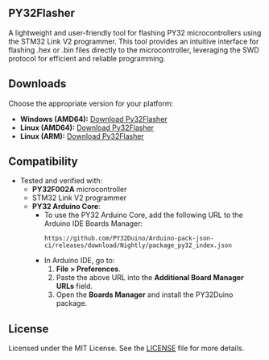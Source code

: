 ## PY32Flasher
A lightweight and user-friendly tool for flashing PY32 microcontrollers using the STM32 Link V2 programmer. This tool provides an intuitive interface for flashing .hex or .bin files directly to the microcontroller, leveraging the SWD protocol for efficient and reliable programming.

## Downloads
Choose the appropriate version for your platform:
  - **Windows (AMD64):** [Download Py32Flasher](https://github.com/regimantas/PY32Flasher/releases/download/v1.0.0/Py32Flasher-windows.exe)
  - **Linux (AMD64):** [Download Py32Flasher](https://github.com/regimantas/PY32Flasher/releases/download/v1.0.0/Py32Flasher-linux-amd64)
  - **Linux (ARM):** [Download Py32Flasher](https://github.com/regimantas/PY32Flasher/releases/download/v1.0.0/Py32Flasher-linux-arm)

## Compatibility
- Tested and verified with:
  - **PY32F002A** microcontroller
  - STM32 Link V2 programmer
  - **PY32 Arduino Core**:
    - To use the PY32 Arduino Core, add the following URL to the Arduino IDE Boards Manager:
      ```
      https://github.com/PY32Duino/Arduino-pack-json-ci/releases/download/Nightly/package_py32_index.json
      ```
    - In Arduino IDE, go to:
      1. **File > Preferences**.
      2. Paste the above URL into the **Additional Board Manager URLs** field.
      3. Open the **Boards Manager** and install the PY32Duino package.

## License
Licensed under the MIT License. See the [LICENSE](https://github.com/regimantas/PY32Flasher/blob/main/LICENSE) file for more details.
